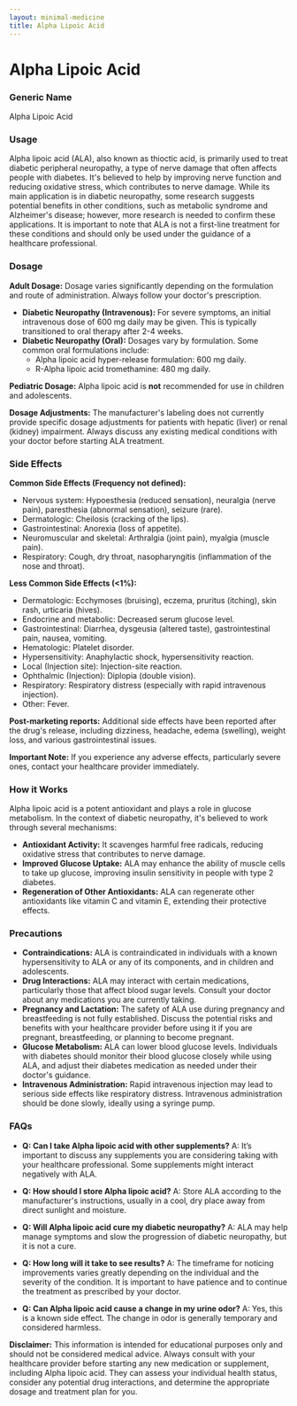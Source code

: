 ```yaml
---
layout: minimal-medicine
title: Alpha Lipoic Acid
---
```


# Alpha Lipoic Acid
### Generic Name
Alpha Lipoic Acid

### Usage
Alpha lipoic acid (ALA), also known as thioctic acid, is primarily used to treat diabetic peripheral neuropathy, a type of nerve damage that often affects people with diabetes.  It's believed to help by improving nerve function and reducing oxidative stress, which contributes to nerve damage. While its main application is in diabetic neuropathy, some research suggests potential benefits in other conditions, such as metabolic syndrome and Alzheimer's disease; however, more research is needed to confirm these applications.  It is important to note that ALA is not a first-line treatment for these conditions and should only be used under the guidance of a healthcare professional.

### Dosage

**Adult Dosage:**  Dosage varies significantly depending on the formulation and route of administration. Always follow your doctor's prescription.

* **Diabetic Neuropathy (Intravenous):** For severe symptoms, an initial intravenous dose of 600 mg daily may be given.  This is typically transitioned to oral therapy after 2-4 weeks.
* **Diabetic Neuropathy (Oral):** Dosages vary by formulation. Some common oral formulations include:
    * Alpha lipoic acid hyper-release formulation: 600 mg daily.
    * R-Alpha lipoic acid tromethamine: 480 mg daily.

**Pediatric Dosage:** Alpha lipoic acid is **not** recommended for use in children and adolescents.

**Dosage Adjustments:**  The manufacturer's labeling does not currently provide specific dosage adjustments for patients with hepatic (liver) or renal (kidney) impairment.  Always discuss any existing medical conditions with your doctor before starting ALA treatment.

### Side Effects

**Common Side Effects (Frequency not defined):**

* Nervous system:  Hypoesthesia (reduced sensation), neuralgia (nerve pain), paresthesia (abnormal sensation), seizure (rare).
* Dermatologic: Cheilosis (cracking of the lips).
* Gastrointestinal: Anorexia (loss of appetite).
* Neuromuscular and skeletal: Arthralgia (joint pain), myalgia (muscle pain).
* Respiratory: Cough, dry throat, nasopharyngitis (inflammation of the nose and throat).


**Less Common Side Effects (<1%):**

* Dermatologic: Ecchymoses (bruising), eczema, pruritus (itching), skin rash, urticaria (hives).
* Endocrine and metabolic: Decreased serum glucose level.
* Gastrointestinal: Diarrhea, dysgeusia (altered taste), gastrointestinal pain, nausea, vomiting.
* Hematologic: Platelet disorder.
* Hypersensitivity: Anaphylactic shock, hypersensitivity reaction.
* Local (Injection site): Injection-site reaction.
* Ophthalmic (Injection): Diplopia (double vision).
* Respiratory: Respiratory distress (especially with rapid intravenous injection).
* Other: Fever.

**Post-marketing reports:**  Additional side effects have been reported after the drug's release, including dizziness, headache, edema (swelling), weight loss, and various gastrointestinal issues.

**Important Note:** If you experience any adverse effects, particularly severe ones, contact your healthcare provider immediately.


### How it Works

Alpha lipoic acid is a potent antioxidant and plays a role in glucose metabolism.  In the context of diabetic neuropathy, it's believed to work through several mechanisms:

* **Antioxidant Activity:** It scavenges harmful free radicals, reducing oxidative stress that contributes to nerve damage.
* **Improved Glucose Uptake:** ALA may enhance the ability of muscle cells to take up glucose, improving insulin sensitivity in people with type 2 diabetes.
* **Regeneration of Other Antioxidants:** ALA can regenerate other antioxidants like vitamin C and vitamin E, extending their protective effects.


### Precautions

* **Contraindications:**  ALA is contraindicated in individuals with a known hypersensitivity to ALA or any of its components, and in children and adolescents.
* **Drug Interactions:** ALA may interact with certain medications, particularly those that affect blood sugar levels. Consult your doctor about any medications you are currently taking.
* **Pregnancy and Lactation:** The safety of ALA use during pregnancy and breastfeeding is not fully established. Discuss the potential risks and benefits with your healthcare provider before using it if you are pregnant, breastfeeding, or planning to become pregnant.
* **Glucose Metabolism:** ALA can lower blood glucose levels.  Individuals with diabetes should monitor their blood glucose closely while using ALA, and adjust their diabetes medication as needed under their doctor's guidance.
* **Intravenous Administration:** Rapid intravenous injection may lead to serious side effects like respiratory distress.  Intravenous administration should be done slowly, ideally using a syringe pump.

### FAQs

* **Q: Can I take Alpha lipoic acid with other supplements?**  A:  It’s important to discuss any supplements you are considering taking with your healthcare professional.  Some supplements might interact negatively with ALA.

* **Q: How should I store Alpha lipoic acid?** A: Store ALA according to the manufacturer's instructions, usually in a cool, dry place away from direct sunlight and moisture.

* **Q: Will Alpha lipoic acid cure my diabetic neuropathy?** A: ALA may help manage symptoms and slow the progression of diabetic neuropathy, but it is not a cure.

* **Q: How long will it take to see results?** A:  The timeframe for noticing improvements varies greatly depending on the individual and the severity of the condition. It is important to have patience and to continue the treatment as prescribed by your doctor.


* **Q:  Can Alpha lipoic acid cause a change in my urine odor?** A: Yes, this is a known side effect.  The change in odor is generally temporary and considered harmless.

**Disclaimer:** This information is intended for educational purposes only and should not be considered medical advice. Always consult with your healthcare provider before starting any new medication or supplement, including Alpha lipoic acid. They can assess your individual health status, consider any potential drug interactions, and determine the appropriate dosage and treatment plan for you.
